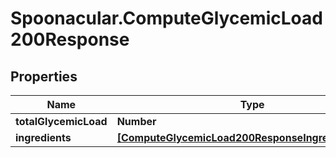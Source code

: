 # Spoonacular.ComputeGlycemicLoad200Response

## Properties

Name | Type | Description | Notes
------------ | ------------- | ------------- | -------------
**totalGlycemicLoad** | **Number** |  | 
**ingredients** | [**[ComputeGlycemicLoad200ResponseIngredientsInner]**](ComputeGlycemicLoad200ResponseIngredientsInner.md) |  | 


